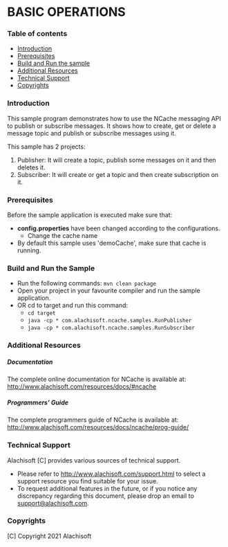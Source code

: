 # BASIC OPERATIONS

### Table of contents

* [Introduction](#introduction)
* [Prerequisites](#prerequisites)
* [Build and Run the sample](#build-and-run-the-sample)
* [Additional Resources](#additional-resources)
* [Technical Support](#technical-support)
* [Copyrights](#copyrights)

### Introduction

This sample program demonstrates how to use the NCache messaging API to publish or subscribe messages. It shows how to create, get or delete a message topic and publish or subscribe messages using it.

This sample has 2 projects:

1) Publisher: It will create a topic, publish some messages on it and then deletes it.
2) Subscriber: It will create or get a topic and then create subscription on it.

### Prerequisites

Before the sample application is executed make sure that:

- **config.properties** have been changed according to the configurations. 
	- Change the cache name
- By default this sample uses 'demoCache', make sure that cache is running. 

### Build and Run the Sample
- Run the following commands:
    ``` mvn clean package ```
- Open your project in your favourite compiler and run the sample application.
- OR cd to target and run this command: 
	- ``` cd target ```
	- ``` java -cp * com.alachisoft.ncache.samples.RunPublisher ```
	- ``` java -cp * com.alachisoft.ncache.samples.RunSubscriber ```

### Additional Resources

##### Documentation
The complete online documentation for NCache is available at:
http://www.alachisoft.com/resources/docs/#ncache

##### Programmers' Guide
The complete programmers guide of NCache is available at:
http://www.alachisoft.com/resources/docs/ncache/prog-guide/

### Technical Support

Alachisoft [C] provides various sources of technical support. 

- Please refer to http://www.alachisoft.com/support.html to select a support resource you find suitable for your issue.
- To request additional features in the future, or if you notice any discrepancy regarding this document, please drop an email to [support@alachisoft.com](mailto:support@alachisoft.com).

### Copyrights

[C] Copyright 2021 Alachisoft 